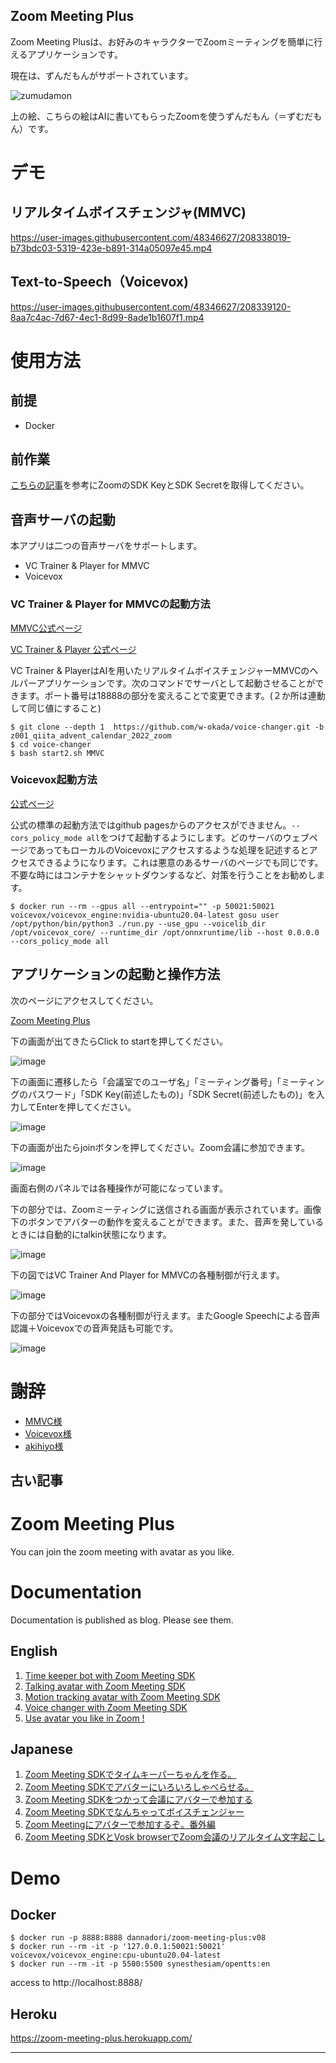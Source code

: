 Zoom Meeting Plus
-------
Zoom Meeting Plusは、お好みのキャラクターでZoomミーティングを簡単に行えるアプリケーションです。

現在は、ずんだもんがサポートされています。

![zumudamon](https://user-images.githubusercontent.com/48346627/208299239-1c299f26-e22e-45e8-8d77-24bca96b1a30.png)


上の絵、こちらの絵はAIに書いてもらったZoomを使うずんだもん（＝ずむだもん）です。

# デモ

## リアルタイムボイスチェンジャ(MMVC)
https://user-images.githubusercontent.com/48346627/208338019-b73bdc03-5319-423e-b891-314a05097e45.mp4


## Text-to-Speech（Voicevox)
https://user-images.githubusercontent.com/48346627/208339120-8aa7c4ac-7d67-4ec1-8d99-8ade1b1607f1.mp4

# 使用方法

## 前提
- Docker

## 前作業
[こちらの記事](https://qiita.com/yosuke-sawamura/items/de69e73e47335cd61d68)を参考にZoomのSDK KeyとSDK Secretを取得してください。

## 音声サーバの起動
本アプリは二つの音声サーバをサポートします。

- VC Trainer & Player for MMVC
- Voicevox


### VC Trainer & Player for MMVCの起動方法

[MMVC公式ページ](https://github.com/isletennos/MMVC_Trainer)

[VC Trainer & Player 公式ページ](https://github.com/w-okada/voice-changer)

VC Trainer & PlayerはAIを用いたリアルタイムボイスチェンジャーMMVCのヘルパーアプリケーションです。次のコマンドでサーバとして起動させることができます。ポート番号は18888の部分を変えることで変更できます。(２か所は連動して同じ値にすること)
```
$ git clone --depth 1  https://github.com/w-okada/voice-changer.git -b z001_qiita_advent_calendar_2022_zoom
$ cd voice-changer
$ bash start2.sh MMVC
```

### Voicevox起動方法

[公式ページ](https://github.com/VOICEVOX/voicevox_engine)

公式の標準の起動方法ではgithub pagesからのアクセスができません。`--cors_policy_mode all`をつけて起動するようにします。どのサーバのウェブページであってもローカルのVoicevoxにアクセスするような処理を記述するとアクセスできるようになります。これは悪意のあるサーバのページでも同じです。不要な時にはコンテナをシャットダウンするなど、対策を行うことをお勧めします。

```
$ docker run --rm --gpus all --entrypoint="" -p 50021:50021 voicevox/voicevox_engine:nvidia-ubuntu20.04-latest gosu user /opt/python/bin/python3 ./run.py --use_gpu --voicelib_dir /opt/voicevox_core/ --runtime_dir /opt/onnxruntime/lib --host 0.0.0.0 --cors_policy_mode all
```

## アプリケーションの起動と操作方法

次のページにアクセスしてください。

[Zoom Meeting Plus](https://w-okada.github.io/zoom-meeting-plus/)

下の画面が出てきたらClick to startを押してください。

![image](https://user-images.githubusercontent.com/48346627/208299383-4cd84c8e-74be-4459-84ea-1f6044e5cac7.png)


下の画面に遷移したら「会議室でのユーザ名」「ミーティング番号」「ミーティングのパスワード」「SDK Key(前述したもの)」「SDK Secret(前述したもの)」を入力してEnterを押してください。

![image](https://user-images.githubusercontent.com/48346627/208299820-f92bf2bf-df07-473f-92af-b469af708277.png)



下の画面が出たらjoinボタンを押してください。Zoom会議に参加できます。

![image](https://user-images.githubusercontent.com/48346627/208299866-5959a910-be52-4180-bd3d-db57d768a866.png)


画面右側のパネルでは各種操作が可能になっています。

下の部分では、Zoomミーティングに送信される画面が表示されています。画像下のボタンでアバターの動作を変えることができます。また、音声を発しているときには自動的にtalkin状態になります。

![image](https://user-images.githubusercontent.com/48346627/208299933-7ef76e13-0d0e-4321-9fce-6afc4d2c69ed.png)


下の図ではVC Trainer And Player for MMVCの各種制御が行えます。

![image](https://user-images.githubusercontent.com/48346627/208300257-84eeca50-d4b9-4c39-ba41-07eb86315dd2.png)


下の部分ではVoicevoxの各種制御が行えます。またGoogle Speechによる音声認識＋Voicevoxでの音声発話も可能です。

![image](https://user-images.githubusercontent.com/48346627/208300432-275029c1-52c6-4ff2-98df-f73d406e0655.png)


# 謝辞
- [MMVC様](https://github.com/isletennos/MMVC_Trainer)
- [Voicevox様](https://github.com/VOICEVOX/voicevox_engine)
- [akihiyo様](https://seiga.nicovideo.jp/user/illust/20132633)


古い記事
-------
# Zoom Meeting Plus
You can join the zoom meeting with avatar as you like.

# Documentation
Documentation is published as blog. Please see them.
## English
1. [Time keeper bot with Zoom Meeting SDK](https://dannadori.medium.com/time-keeper-bot-with-zoom-meeting-sdk-11f2feb3dc14)
1. [Talking avatar with Zoom Meeting SDK](https://dannadori.medium.com/talking-avatar-with-zoom-meeting-sdk-c67444aa9ea1)
1. [Motion tracking avatar with Zoom Meeting SDK](https://dannadori.medium.com/motion-tracking-avatar-with-zoom-meeting-sdk-3f7b6de4f33b)
1. [Voice changer with Zoom Meeting SDK](https://dannadori.medium.com/voice-changer-with-zoom-meeting-sdk-11708305ffd3)
1. [Use avatar you like in Zoom !](https://medium.com/@dannadori/use-avatar-you-like-in-zoom-e660c43cd2a2)

## Japanese
1. [Zoom Meeting SDKでタイムキーパーちゃんを作る。](https://qiita.com/wok/items/205c086f19a7ff73718d)
1. [Zoom Meeting SDKでアバターにいろいろしゃべらせる。](https://qiita.com/wok/items/0450c8620f11a371bd8b)
1. [Zoom Meeting SDKをつかって会議にアバターで参加する](https://qiita.com/wok/items/1bccd567e844ac4e8979)
1. [Zoom Meeting SDKでなんちゃってボイスチェンジャー](https://qiita.com/wok/items/08c9505d5c3c95d8956d)
1. [Zoom Meetingにアバターで参加するぞ。番外編](https://qiita.com/wok/items/4f51e1a72d735b75f73f)
1. [Zoom Meeting SDKとVosk browserでZoom会議のリアルタイム文字起こし](https://qiita.com/wok/items/e83c49c530354a7b8b42)

# Demo
## Docker
```
$ docker run -p 8888:8888 dannadori/zoom-meeting-plus:v08
$ docker run --rm -it -p '127.0.0.1:50021:50021' voicevox/voicevox_engine:cpu-ubuntu20.04-latest
$ docker run --rm -it -p 5500:5500 synesthesiam/opentts:en
```
access to http://localhost:8888/
## Heroku
https://zoom-meeting-plus.herokuapp.com/


---------

